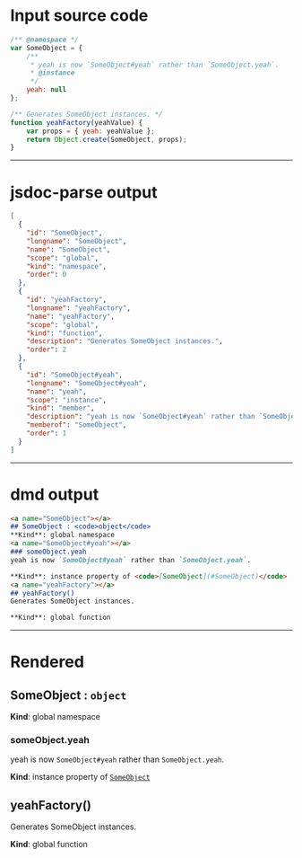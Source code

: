 # Input source code
```js
/** @namespace */
var SomeObject = {
    /**
     * yeah is now `SomeObject#yeah` rather than `SomeObject.yeah`.
     * @instance
     */
    yeah: null
};

/** Generates SomeObject instances. */
function yeahFactory(yeahValue) {
    var props = { yeah: yeahValue };
    return Object.create(SomeObject, props);
}

```

* * * 

# jsdoc-parse output
```json
[
  {
    "id": "SomeObject",
    "longname": "SomeObject",
    "name": "SomeObject",
    "scope": "global",
    "kind": "namespace",
    "order": 0
  },
  {
    "id": "yeahFactory",
    "longname": "yeahFactory",
    "name": "yeahFactory",
    "scope": "global",
    "kind": "function",
    "description": "Generates SomeObject instances.",
    "order": 2
  },
  {
    "id": "SomeObject#yeah",
    "longname": "SomeObject#yeah",
    "name": "yeah",
    "scope": "instance",
    "kind": "member",
    "description": "yeah is now `SomeObject#yeah` rather than `SomeObject.yeah`.",
    "memberof": "SomeObject",
    "order": 1
  }
]
```

* * * 

# dmd output
```markdown
<a name="SomeObject"></a>
## SomeObject : <code>object</code>
**Kind**: global namespace  
<a name="SomeObject#yeah"></a>
### someObject.yeah
yeah is now `SomeObject#yeah` rather than `SomeObject.yeah`.

**Kind**: instance property of <code>[SomeObject](#SomeObject)</code>  
<a name="yeahFactory"></a>
## yeahFactory()
Generates SomeObject instances.

**Kind**: global function  
```

* * * 

# Rendered
<a name="SomeObject"></a>
## SomeObject : <code>object</code>
**Kind**: global namespace  
<a name="SomeObject#yeah"></a>
### someObject.yeah
yeah is now `SomeObject#yeah` rather than `SomeObject.yeah`.

**Kind**: instance property of <code>[SomeObject](#SomeObject)</code>  
<a name="yeahFactory"></a>
## yeahFactory()
Generates SomeObject instances.

**Kind**: global function  
